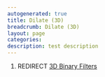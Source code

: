 ```yaml
---
autogenerated: true
title: Dilate (3D)
breadcrumb: Dilate (3D)
layout: page
categories: 
description: test description
---
```


1.  REDIRECT [3D Binary Filters](3D_Binary_Filters )

